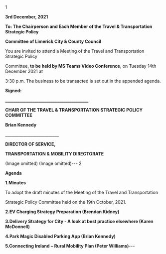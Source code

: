 1

**3rd December, 2021**

**To: The Chairperson and Each Member of the Travel & Transportation Strategic Policy**

**Committee of Limerick City & County Council**

You are invited to attend a Meeting of the Travel and Transportation Strategic Policy

Committee, **to be held by MS Teams Video Conference**, on Tuesday 14th December 2021 at

3:30 p.m. The business to be transacted is set out in the appended agenda.

**Signed:**

**\_\_\_\_\_\_\_\_\_\_\_\_\_\_\_\_\_\_\_\_\_\_\_\_\_\_\_\_\_\_\_\_\_\_\_\_\_\_\_\_**

**CHAIR OF THE TRAVEL & TRANSPORTATION STRATEGIC POLICY COMMITTEE**

**Brian Kennedy**

\_\_\_\_\_\_\_\_\_\_\_\_\_\_\_\_\_\_\_\_\_\_\_\_\_\_\_

**DIRECTOR OF SERVICE,**

**TRANSPORTATION & MOBILITY DIRECTORATE**

(Image omitted)
(Image omitted)---
2

**Agenda**

**1.Minutes**

To adopt the draft minutes of the Meeting of the Travel and Transportation

Strategic Policy Committee held on the 19th October, 2021.

**2.EV Charging Strategy Preparation (Brendan Kidney)**

**3.Delivery Strategy for City - A look at best practice elsewhere (Karen McDonnell)**

**4.Park Magic Disabled Parking App (Brian Kennedy)**

**5.Connecting Ireland** **–** **Rural Mobility Plan (Peter Williams)**---
